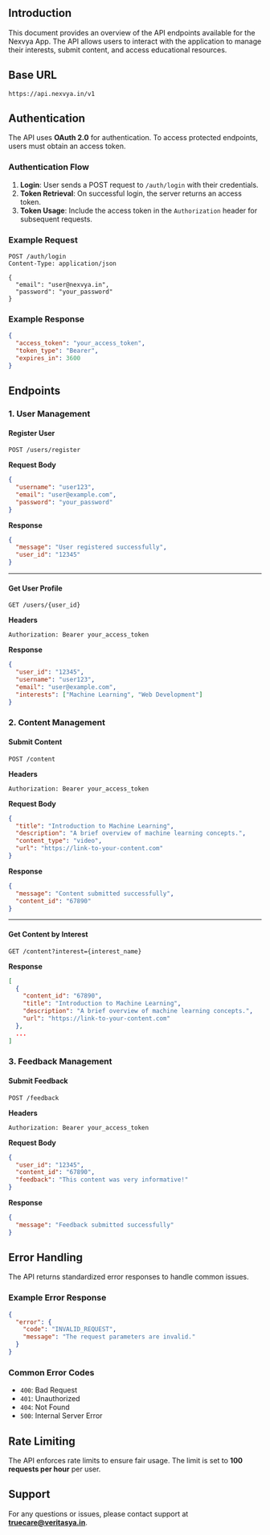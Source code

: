 ## Introduction
This document provides an overview of the API endpoints available for the Nexvya App. The API allows users to interact with the application to manage their interests, submit content, and access educational resources.

## Base URL
```
https://api.nexvya.in/v1
```

## Authentication
The API uses **OAuth 2.0** for authentication. To access protected endpoints, users must obtain an access token.

### Authentication Flow
1. **Login**: User sends a POST request to `/auth/login` with their credentials.
2. **Token Retrieval**: On successful login, the server returns an access token.
3. **Token Usage**: Include the access token in the `Authorization` header for subsequent requests.

### Example Request
```
POST /auth/login
Content-Type: application/json

{
  "email": "user@nexvya.in",
  "password": "your_password"
}
```

### Example Response
```json
{
  "access_token": "your_access_token",
  "token_type": "Bearer",
  "expires_in": 3600
}
```

## Endpoints

### 1. User Management

#### Register User
```
POST /users/register
```
**Request Body**
```json
{
  "username": "user123",
  "email": "user@example.com",
  "password": "your_password"
}
```

**Response**
```json
{
  "message": "User registered successfully",
  "user_id": "12345"
}
```

---

#### Get User Profile
```
GET /users/{user_id}
```
**Headers**
```
Authorization: Bearer your_access_token
```

**Response**
```json
{
  "user_id": "12345",
  "username": "user123",
  "email": "user@example.com",
  "interests": ["Machine Learning", "Web Development"]
}
```

### 2. Content Management

#### Submit Content
```
POST /content
```
**Headers**
```
Authorization: Bearer your_access_token
```

**Request Body**
```json
{
  "title": "Introduction to Machine Learning",
  "description": "A brief overview of machine learning concepts.",
  "content_type": "video",
  "url": "https://link-to-your-content.com"
}
```

**Response**
```json
{
  "message": "Content submitted successfully",
  "content_id": "67890"
}
```

---

#### Get Content by Interest
```
GET /content?interest={interest_name}
```

**Response**
```json
[
  {
    "content_id": "67890",
    "title": "Introduction to Machine Learning",
    "description": "A brief overview of machine learning concepts.",
    "url": "https://link-to-your-content.com"
  },
  ...
]
```

### 3. Feedback Management

#### Submit Feedback
```
POST /feedback
```
**Headers**
```
Authorization: Bearer your_access_token
```

**Request Body**
```json
{
  "user_id": "12345",
  "content_id": "67890",
  "feedback": "This content was very informative!"
}
```

**Response**
```json
{
  "message": "Feedback submitted successfully"
}
```

## Error Handling
The API returns standardized error responses to handle common issues.

### Example Error Response
```json
{
  "error": {
    "code": "INVALID_REQUEST",
    "message": "The request parameters are invalid."
  }
}
```

### Common Error Codes
- `400`: Bad Request
- `401`: Unauthorized
- `404`: Not Found
- `500`: Internal Server Error

## Rate Limiting
The API enforces rate limits to ensure fair usage. The limit is set to **100 requests per hour** per user.

## Support
For any questions or issues, please contact support at [**truecare@veritasya.in**](mailto:sonetspprt@gmail.com).

